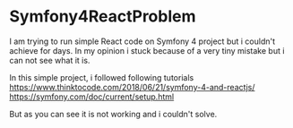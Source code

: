 # Symfony4ReactProblem
I am trying to run simple React code on Symfony 4 project but i couldn't achieve for days.
In my opinion i stuck because of a very tiny mistake but i can not see what it is.

In this simple project, i followed following tutorials
https://www.thinktocode.com/2018/06/21/symfony-4-and-reactjs/
https://symfony.com/doc/current/setup.html

But as you can see it is not working and i couldn't solve.
